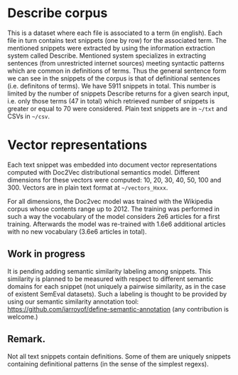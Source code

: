 # Describe corpus
This is a dataset where each file is associated to a term (in english). Each file in turn contains text snippets (one by row) for the associated term. The mentioned snippets were extracted by using the information extraction system called Describe. Mentioned system specializes in extracting sentences (from unrestricted internet sources) meeting syntactic patterns which are common in definitions of terms. Thus the general sentence form we can see in the snippets of the corpus is that of definitional sentences (i.e. definitons of terms). We have 5911 snippets in total. This number is limited by the number of snippets Describe returns for a given search input, i.e. only those terms (47 in total) which retrieved number of snippets is greater or equal to 70 were considered. Plain text snippets are in `~/txt` and CSVs in `~/csv`.

# Vector representations

Each text snippet was embedded into document vector representations computed with Doc2Vec distributional semantics model. Different dimensions for these vectors were computed: 10, 20, 30, 40, 50, 100 and 300. Vectors are in plain text format at `~/vectors_Hxxx`.

For all dimensions, the Doc2vec model was trained with the Wikipedia corpus whose contents range up to 2012. The training was performed in such a way the vocabulary of the model considers 2e6 articles for a first training. Afterwards the model was re-trained with 1.6e6 additional articles with no new vocabulary (3.6e6 articles in total).

## Work in progress 

It is pending adding semantic similarity labeling among snippets. This similarity is planned to be measured with respect to different semantic domains for each snippet (not uniquely a pairwise similarity, as in the case of existent SemEval datasets). Such a labeling is thought to be provided by using our semantic similarity annotation tool: https://github.com/iarroyof/define-semantic-annotation (any contribution is welcome.)

## Remark. 

Not all text snippets contain definitions. Some of them are uniquely snippets containing definitional patterns (in the sense of the simplest regexs).
